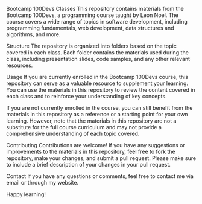 Bootcamp 100Devs Classes
This repository contains materials from the Bootcamp 100Devs, a programming course taught by Leon Noel. The course covers a wide range of topics in software development, including programming fundamentals, web development, data structures and algorithms, and more.

Structure
The repository is organized into folders based on the topic covered in each class. Each folder contains the materials used during the class, including presentation slides, code samples, and any other relevant resources.

Usage
If you are currently enrolled in the Bootcamp 100Devs course, this repository can serve as a valuable resource to supplement your learning. You can use the materials in this repository to review the content covered in each class and to reinforce your understanding of key concepts.

If you are not currently enrolled in the course, you can still benefit from the materials in this repository as a reference or a starting point for your own learning. However, note that the materials in this repository are not a substitute for the full course curriculum and may not provide a comprehensive understanding of each topic covered.

Contributing
Contributions are welcome! If you have any suggestions or improvements to the materials in this repository, feel free to fork the repository, make your changes, and submit a pull request. Please make sure to include a brief description of your changes in your pull request.

Contact
If you have any questions or comments, feel free to contact me via email or through my website.

Happy learning!
